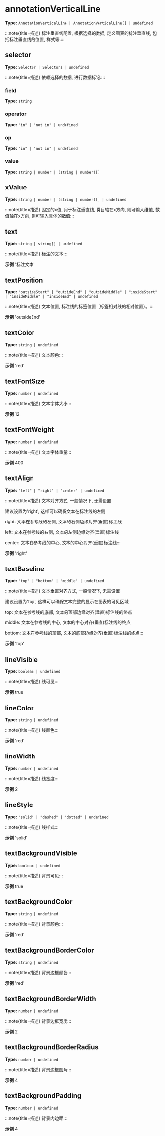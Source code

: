 # annotationVerticalLine

**Type:** `AnnotationVerticalLine | AnnotationVerticalLine[] | undefined`

:::note{title=描述}
标注垂直线配置, 根据选择的数据, 定义图表的标注垂直线, 包括标注垂直线的位置, 样式等.:::


## selector

**Type:** `Selector | Selectors | undefined`

:::note{title=描述}
依赖选择的数据, 进行数据标记.:::


### field

**Type:** `string`

### operator

**Type:** `"in" | "not in" | undefined`

### op

**Type:** `"in" | "not in" | undefined`

### value

**Type:** `string | number | (string | number)[]`

## xValue

**Type:** `string | number | (string | number)[] | undefined`

:::note{title=描述}
固定的x值, 用于标注垂直线, 类目轴在x方向, 则可输入维值, 数值轴在x方向, 则可输入具体的数值:::

## text

**Type:** `string | string[] | undefined`

:::note{title=描述}
标注的文本:::

**示例**
'标注文本'


## textPosition

**Type:** `"outsideStart" | "outsideEnd" | "outsideMiddle" | "insideStart" | "insideMiddle" | "insideEnd" | undefined`

:::note{title=描述}
文本位置, 标注线的标签位置（标签相对线的相对位置）。:::

**示例**
'outsideEnd'


## textColor

**Type:** `string | undefined`

:::note{title=描述}
文本颜色:::

**示例**
'red'


## textFontSize

**Type:** `number | undefined`

:::note{title=描述}
文本字体大小:::

**示例**
12


## textFontWeight

**Type:** `number | undefined`

:::note{title=描述}
文本字体重量:::

**示例**
400


## textAlign

**Type:** `"left" | "right" | "center" | undefined`

:::note{title=描述}
文本对齐方式, 一般情况下, 无需设置

建议设置为'right', 这样可以确保文本在标注线的左侧

right: 文本在参考线的左侧, 文本的右侧边缘对齐(垂直)标注线

left: 文本在参考线的右侧, 文本的左侧边缘对齐(垂直)标注线

center: 文本在参考线的中心, 文本的中心对齐(垂直)标注线:::

**示例**
'right'


## textBaseline

**Type:** `"top" | "bottom" | "middle" | undefined`

:::note{title=描述}
文本垂直对齐方式, 一般情况下, 无需设置

建议设置为'top', 这样可以确保文本完整的显示在图表的可见区域

top: 文本在参考线的底部, 文本的顶部边缘对齐(垂直)标注线的终点

middle: 文本在参考线的中心, 文本的中心对齐(垂直)标注线的终点

bottom: 文本在参考线的顶部, 文本的底部边缘对齐(垂直)标注线的终点:::

**示例**
'top'


## lineVisible

**Type:** `boolean | undefined`

:::note{title=描述}
线可见:::

**示例**
true


## lineColor

**Type:** `string | undefined`

:::note{title=描述}
线颜色:::

**示例**
'red'


## lineWidth

**Type:** `number | undefined`

:::note{title=描述}
线宽度:::

**示例**
2


## lineStyle

**Type:** `"solid" | "dashed" | "dotted" | undefined`

:::note{title=描述}
线样式:::

**示例**
'solid'


## textBackgroundVisible

**Type:** `boolean | undefined`

:::note{title=描述}
背景可见:::

**示例**
true


## textBackgroundColor

**Type:** `string | undefined`

:::note{title=描述}
背景颜色:::

**示例**
'red'


## textBackgroundBorderColor

**Type:** `string | undefined`

:::note{title=描述}
背景边框颜色:::

**示例**
'red'


## textBackgroundBorderWidth

**Type:** `number | undefined`

:::note{title=描述}
背景边框宽度:::

**示例**
2


## textBackgroundBorderRadius

**Type:** `number | undefined`

:::note{title=描述}
背景边框圆角:::

**示例**
4


## textBackgroundPadding

**Type:** `number | undefined`

:::note{title=描述}
背景内边距:::

**示例**
4


